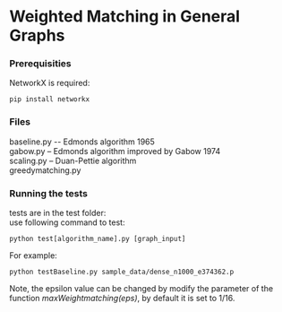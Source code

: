 # Weighted Matching in General Graphs

### Prerequisities

NetworkX is required:
```
pip install networkx
```

### Files
baseline.py -- Edmonds algorithm 1965<br/>
gabow.py – Edmonds algorithm improved by Gabow 1974<br/>
scaling.py – Duan-Pettie algorithm<br/>
greedymatching.py<br/>

### Running the tests
tests are in the test folder:<br/>
use following command to test:<br/>
```
python test[algorithm_name].py [graph_input]
```
For example:
```
python testBaseline.py sample_data/dense_n1000_e374362.p
```
Note, the epsilon value can be changed by modify the parameter of the function <em>maxWeightmatching(eps)</em>, by default it is set to 1/16.
